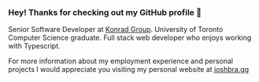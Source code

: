 ### Hey! Thanks for checking out my GitHub profile 👋

Senior Software Developer at [Konrad Group](https://www.konrad.com/). University of Toronto Computer Science graduate. Full stack web developer who enjoys working with Typescript.

For more information about my employment experience and personal projects I would appreciate you visiting my personal website at [joshbra.gg](https://joshbra.gg/)
